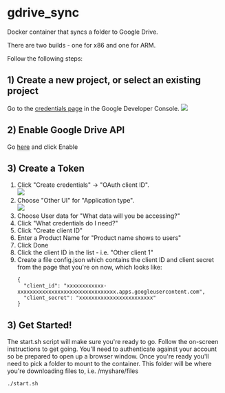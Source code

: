 # gdrive_sync

Docker container that syncs a folder to Google Drive.

There are two builds - one for x86 and one for ARM.

Follow the following steps:

## 1) Create a new project, or select an existing project
Go to the [credentials page](https://console.developers.google.com/apis/credentials) in the Google Developer Console.
![](https://raw.githubusercontent.com/gimite/google-drive-ruby/master/doc/images/create_project.png)

## 2) Enable Google Drive API
Go [here](https://console.developers.google.com/apis/library/drive.googleapis.com/?q=drive) and click Enable

## 3) Create a Token
1. Click "Create credentials" -> "OAuth client ID".<br>
![](https://raw.githubusercontent.com/gimite/google-drive-ruby/master/doc/images/oauth_client_id.png)
1. Choose "Other UI" for "Application type".<br>
![](https://raw.githubusercontent.com/gimite/google-drive-ruby/master/doc/images/app_type_other.png)
1. Choose User data for "What data will you be accessing?"
1. Click "What credentials do I need?"
1. Click "Create client ID"
1. Enter a Product Name for "Product name shows to users"
1. Click Done
1. Click the client ID in the list - i.e. "Other client 1"
1. Create a file config.json which contains the client ID and client secret from the page that you're on now, which looks like:
   ```
   {
     "client_id": "xxxxxxxxxxxx-xxxxxxxxxxxxxxxxxxxxxxxxxxxxxxxx.apps.googleusercontent.com",
     "client_secret": "xxxxxxxxxxxxxxxxxxxxxxxx"
   }

   ```


## 3) Get Started!

The start.sh script will make sure you're ready to go. Follow the on-screen instructions to get going. You'll need to authenticate against your account so be prepared to open up a browser window. Once you're ready you'll need to pick a folder to mount to the container. This folder will be where you're downloading files to, i.e. /myshare/files

```
./start.sh
```
